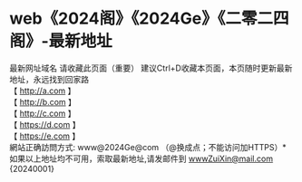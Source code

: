 # web《2024阁》《2024Ge》《二零二四阁》-最新地址
最新网址域名
请收藏此页面（重要） 建议Ctrl+D收藏本页面，本页随时更新最新地址，永远找到回家路
<br>
【 http://a.com 】
<br>
【 http://b.com 】
<br>
【 http://c.com 】
<br>
【 https://d.com 】
<br>
【 https://e.com 】
<br>
網站正确訪問方式: www@2024Ge@com （@换成点；不能访问加HTTPS）*
<br>
如果以上地址均不可用，索取最新地址,请发邮件到 wwwZuiXin@mail.com  
{20240001}
